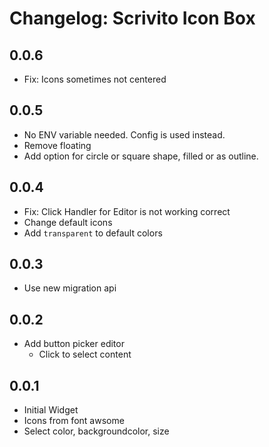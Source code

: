# Changelog: Scrivito Icon Box

## 0.0.6

* Fix: Icons sometimes not centered

## 0.0.5

* No ENV variable needed. Config is used instead.
* Remove floating
* Add option for circle or square shape, filled or as outline.

## 0.0.4

* Fix: Click Handler for Editor is not working correct
* Change default icons
* Add `transparent` to default colors

## 0.0.3

* Use new migration api

## 0.0.2

* Add button picker editor
  * Click to select content

## 0.0.1

* Initial Widget
* Icons from font awsome
* Select color, backgroundcolor, size
